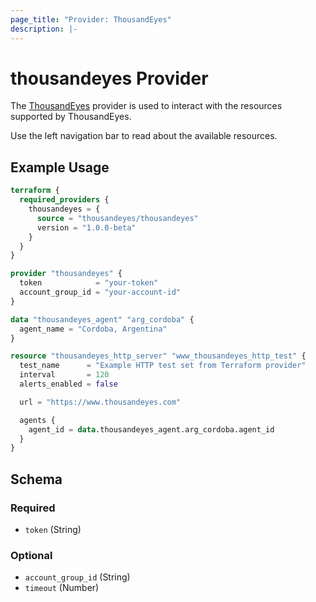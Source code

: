 ```yaml
---
page_title: "Provider: ThousandEyes"
description: |-
---
```


# thousandeyes Provider

The [ThousandEyes](https://www.thousandeyes.com/) provider is used to interact with the resources supported by ThousandEyes.

Use the left navigation bar to read about the available resources.

## Example Usage

```terraform
terraform {
  required_providers {
    thousandeyes = {
      source = "thousandeyes/thousandeyes"
      version = "1.0.0-beta"
    }
  }
}

provider "thousandeyes" {
  token            = "your-token"
  account_group_id = "your-account-id"
}

data "thousandeyes_agent" "arg_cordoba" {
  agent_name = "Cordoba, Argentina"
}

resource "thousandeyes_http_server" "www_thousandeyes_http_test" {
  test_name      = "Example HTTP test set from Terraform provider"
  interval       = 120
  alerts_enabled = false

  url = "https://www.thousandeyes.com"

  agents {
    agent_id = data.thousandeyes_agent.arg_cordoba.agent_id
  }
}
```

<!-- schema generated by tfplugindocs -->
## Schema

### Required

- `token` (String)

### Optional

- `account_group_id` (String)
- `timeout` (Number)
